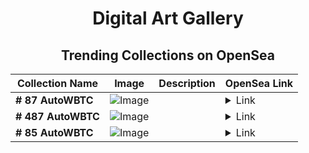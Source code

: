 <div align="center">

# Digital Art Gallery

## Trending Collections on OpenSea

| Collection Name                       | Image                                                                                     | Description                       | OpenSea Link                                                                                          |
|---------------------------------------|-------------------------------------------------------------------------------------------|-----------------------------------|--------------------------------------------------------------------------------------------------------|
| **# 87 AutoWBTC** | ![Image](https://i.seadn.io/s/raw/files/c5f56d089f03d98bf709e9bc41a7b96a.png?w=500&auto=format?w=200&auto=format) |  | <details><summary>Link</summary>[# 87 AutoWBTC](https://opensea.io/collection/87-autowbtc-1)</details> |
| **# 487 AutoWBTC** | ![Image](https://i.seadn.io/s/raw/files/27e029fbd7d1f6ca1863faaed48649f0.png?w=500&auto=format?w=200&auto=format) |  | <details><summary>Link</summary>[# 487 AutoWBTC](https://opensea.io/collection/487-autowbtc)</details> |
| **# 85 AutoWBTC** | ![Image](https://i.seadn.io/s/raw/files/cab9e27a51df4757d42a785909b1c9a0.png?w=500&auto=format?w=200&auto=format) |  | <details><summary>Link</summary>[# 85 AutoWBTC](https://opensea.io/collection/85-autowbtc-1)</details> |

</div>